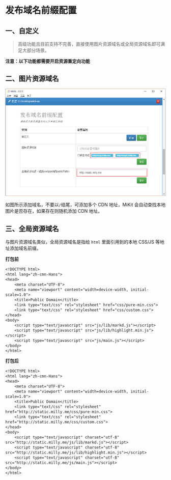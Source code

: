 # 发布域名前缀配置

## 一、自定义

> 高级功能且目前支持不完善，直接使用图片资源域名或全局资源域名即可满足大部分场景。

**注意：以下功能都需要开启资源重定向功能**

## 二、图片资源域名

![](./md/img/doc-public-01.jpg)

如图所示添加域名，不要以```/```结尾，可添加多个 CDN 地址，MiKit 会自动查找本地图片是否存在，如果存在则随机添加 CDN 地址。

## 三、全局资源域名

与图片资源域名类似，全局资源域名是指给 ```html``` 里面引用到的本地 CSS/JS 等地址添加域名前缀。

**打包前**

```
<!DOCTYPE html>
<html lang="zh-cmn-Hans">
<head>
    <meta charset="UTF-8">
    <meta name="viewport" content="width=device-width, initial-scale=1.0">
    <title>Public Domain</title>
    <link type="text/css" rel="stylesheet" href="css/pure-min.css">
    <link type="text/css" rel="stylesheet" href="css/custom.css">
</head>
<body>
    <script type="text/javascript" src="js/lib/markd.js"></script>
    <script type="text/javascript" src="js/lib/highlight.min.js"></script>
    <script type="text/javascript" src="js/main.js"></script>
</body>
</html>
```

**打包后**

```
<!DOCTYPE html>
<html lang="zh-cmn-Hans">
<head>
    <meta charset="UTF-8">
    <meta name="viewport" content="width=device-width, initial-scale=1.0">
    <title>Public Domain</title>
    <link type="text/css" rel="stylesheet" href="http://static.milly.me/css/pure-min.css">
    <link type="text/css" rel="stylesheet" href="http://static.milly.me/css/custom.css">
</head>
<body>
    <script type="text/javascript" charset="utf-8" src="http://static.milly.me/js/lib/markd.js"></script>
    <script type="text/javascript" charset="utf-8" src="http://static.milly.me/js/lib/highlight.min.js"></script>
    <script type="text/javascript" charset="utf-8" src="http://static.milly.me/js/main.js"></script>
</body>
</html>
```